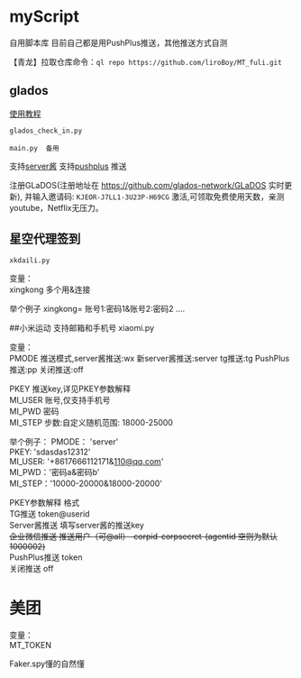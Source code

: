 # myScript
自用脚本库   目前自己都是用PushPlus推送，其他推送方式自测 
 
【青龙】拉取仓库命令：`ql repo https://github.com/liroBoy/MT_fuli.git`

## glados 

[使用教程](https://www.losey.top/archives/glados%E7%A7%91%E5%AD%A6%E5%B7%A5%E5%85%B7%E6%97%A0%E9%99%90%E7%BB%AD%E8%B4%B9)

`glados_check_in.py`

`main.py  备用`

支持[server酱](https://sct.ftqq.com/)
支持[pushplus](https://www.pushplus.plus/)
推送


注册GLaDOS(注册地址在 https://github.com/glados-network/GLaDOS 实时更新), 并输入邀请码:
`KJEOR-J7LL1-3U23P-H69CG` 激活,可领取免费使用天数，亲测youtube，Netflix无压力。


## 星空代理签到
 `xkdaili.py`

变量：  
xingkong    多个用&连接  

举个例子 xingkong= 账号1:密码1&账号2:密码2 ....  

##小米运动 支持邮箱和手机号
xiaomi.py

变量：    
PMODE	推送模式,server酱推送:wx 新server酱推送:server tg推送:tg  PushPlus推送:pp 关闭推送:off  

PKEY	推送key,详见PKEY参数解释  
MI_USER	账号,仅支持手机号  
MI_PWD	密码  
MI_STEP	步数:自定义随机范围: 18000-25000  

举个例子：
PMODE： 'server'  
PKEY: 'sdasdas12312'  
MI_USER: '+8617666112171&110@qq.com'  
MI_PWD：'密码a&密码b'  
MI_STEP：'10000-20000&18000-20000'  


PKEY参数解释	格式  
TG推送	token@userid  
Server酱推送	填写server酱的推送key  
~~企业微信推送	推送用户（可@all）-corpid-corpsecret-(agentid 空则为默认1000002)~~  
PushPlus推送	token  
关闭推送	off  


# 美团

变量：  
MT_TOKEN


Faker.spy懂的自然懂
